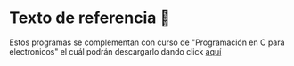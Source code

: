 # Texto de referencia :book:
Estos programas se complementan con curso de "Programación en C para electronicos" el cuál podrán descargarlo dando click <a href = "">aquí</a>